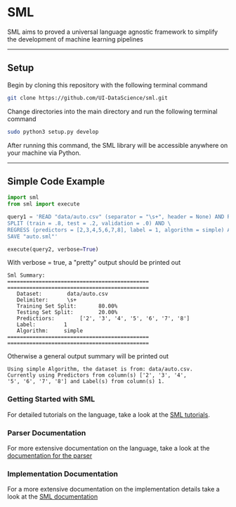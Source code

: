 # SML
SML aims to proved a universal language agnostic framework to simplify the development of machine learning pipelines

____

## Setup
Begin by cloning this repository with the following terminal command

```bash
git clone https://github.com/UI-DataScience/sml.git
```
Change directories into the main directory and run the following terminal command

```bash
sudo python3 setup.py develop
```
After running this command, the SML library will be accessible anywhere on your machine via Python.

____

## Simple Code Example

```python
import sml
from sml import execute

query1 = 'READ "data/auto.csv" (separator = "\s+", header = None) AND REPLACE ("?", "mode") AND \
SPLIT (train = .8, test = .2, validation = .0) AND \
REGRESS (predictors = [2,3,4,5,6,7,8], label = 1, algorithm = simple) AND \
SAVE "auto.sml"'

execute(query2, verbose=True)

```

With verbose = true, a "pretty" output should be printed out

```
Sml Summary:
=============================================
=============================================
   Dataset:        data/auto.csv
   Delimiter:      \s+
   Training Set Split:       80.00%
   Testing Set Split:        20.00%
   Predictiors:        ['2', '3', '4', '5', '6', '7', '8']
   Label:         1
   Algorithm:     simple
=============================================
=============================================
```

Otherwise a general output summary will be printed out
```
Using simple Algorithm, the dataset is from: data/auto.csv.
Currently using Predictors from column(s) ['2', '3', '4',
'5', '6', '7', '8'] and Label(s) from column(s) 1.
```

### Getting Started with SML
For detailed tutorials on the language, take a look at the [SML tutorials](https://github.com/UI-DataScience/sml/blob/master/dataflows/README.md).

### Parser Documentation
For more extensive documentation on the language, take a look at the [documentation for the parser](https://github.com/UI-DataScience/sml/tree/master/sml/parser)

### Implementation Documentation
For a more extensive documentation on the implementation details take a look at the [SML documentation](https://github.com/UI-DataScience/sml/tree/master/sml)
